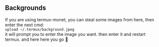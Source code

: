 ## Backgrounds
If you are using termux-monet, you can steal some images from here, then enter the next cmd:
<br>
`upload ~/.termux/background.jpeg`
<br>
it will prompt you to enter the image you want. then enter it and restart termux. and here here you go 👏

